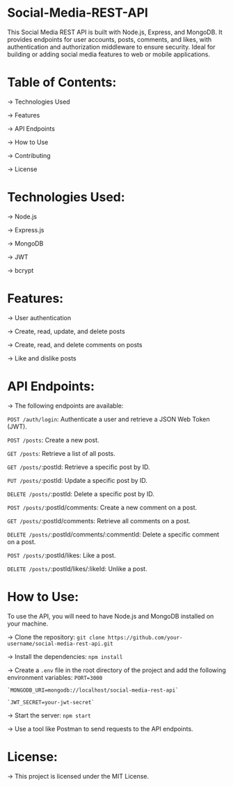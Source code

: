 # Social-Media-REST-API
This Social Media REST API is built with Node.js, Express, and MongoDB. It provides endpoints for user accounts, posts, comments, and likes, with authentication and authorization middleware to ensure security. Ideal for building or adding social media features to web or mobile applications.


# Table of Contents:

  -> Technologies Used

  -> Features

  -> API Endpoints

  -> How to Use

  -> Contributing

  -> License

#  Technologies Used:
  -> Node.js
  
  -> Express.js
  
  -> MongoDB
  
  -> JWT
  
  -> bcrypt
  
# Features:
  -> User authentication

  -> Create, read, update, and delete posts
  
  -> Create, read, and delete comments on posts
  
  -> Like and dislike posts

# API Endpoints:
  -> The following endpoints are available:

  `POST /auth/login`: Authenticate a user and retrieve a JSON Web Token (JWT).
  
  `POST /posts`: Create a new post.
  
  `GET /posts`: Retrieve a list of all posts.
  
  `GET /posts/`:postId: Retrieve a specific post by ID.
  
  `PUT /posts/`:postId: Update a specific post by ID.
  
  `DELETE /posts/`:postId: Delete a specific post by ID.
  
  `POST /posts/`:postId/comments: Create a new comment on a post.
  
  `GET /posts/`:postId/comments: Retrieve all comments on a post.
  
`DELETE /posts/`:postId/comments/:commentId: Delete a specific comment on a post.

`POST /posts/`:postId/likes: Like a post.

`DELETE /posts/`:postId/likes/:likeId: Unlike a post.

# How to Use:

To use the API, you will need to have Node.js and MongoDB installed on your machine.

  -> Clone the repository: `git clone https://github.com/your-username/social-media-rest-api.git`
  
  -> Install the dependencies: `npm install`
  
  -> Create a `.env` file in the root directory of the project and add the following environment variables:
    `PORT=3000`
    
    `MONGODB_URI=mongodb://localhost/social-media-rest-api`
    
    `JWT_SECRET=your-jwt-secret`
    
    
  -> Start the server: `npm start`
  
  -> Use a tool like Postman to send requests to the API endpoints.

# License:
  -> This project is licensed under the MIT License.
